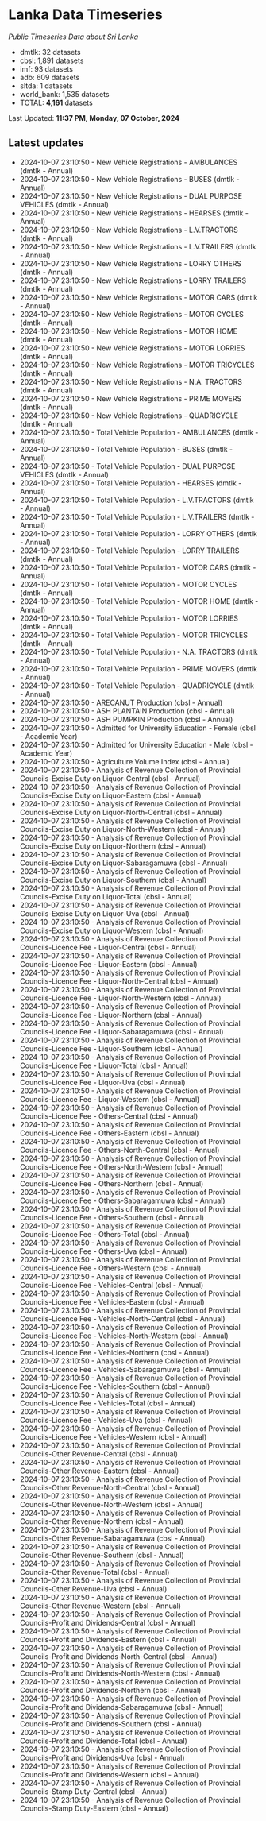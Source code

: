 # Lanka Data Timeseries
*Public Timeseries Data about Sri Lanka*

* dmtlk: 32 datasets
* cbsl: 1,891 datasets
* imf: 93 datasets
* adb: 609 datasets
* sltda: 1 datasets
* world_bank: 1,535 datasets
* TOTAL: **4,161** datasets

Last Updated: **11:37 PM, Monday, 07 October, 2024**

## Latest updates

* 2024-10-07 23:10:50 - New Vehicle Registrations - AMBULANCES (dmtlk - Annual)
* 2024-10-07 23:10:50 - New Vehicle Registrations - BUSES (dmtlk - Annual)
* 2024-10-07 23:10:50 - New Vehicle Registrations - DUAL PURPOSE VEHICLES (dmtlk - Annual)
* 2024-10-07 23:10:50 - New Vehicle Registrations - HEARSES (dmtlk - Annual)
* 2024-10-07 23:10:50 - New Vehicle Registrations - L.V.TRACTORS (dmtlk - Annual)
* 2024-10-07 23:10:50 - New Vehicle Registrations - L.V.TRAILERS (dmtlk - Annual)
* 2024-10-07 23:10:50 - New Vehicle Registrations - LORRY OTHERS (dmtlk - Annual)
* 2024-10-07 23:10:50 - New Vehicle Registrations - LORRY TRAILERS (dmtlk - Annual)
* 2024-10-07 23:10:50 - New Vehicle Registrations - MOTOR CARS (dmtlk - Annual)
* 2024-10-07 23:10:50 - New Vehicle Registrations - MOTOR CYCLES (dmtlk - Annual)
* 2024-10-07 23:10:50 - New Vehicle Registrations - MOTOR HOME (dmtlk - Annual)
* 2024-10-07 23:10:50 - New Vehicle Registrations - MOTOR LORRIES (dmtlk - Annual)
* 2024-10-07 23:10:50 - New Vehicle Registrations - MOTOR TRICYCLES (dmtlk - Annual)
* 2024-10-07 23:10:50 - New Vehicle Registrations - N.A. TRACTORS (dmtlk - Annual)
* 2024-10-07 23:10:50 - New Vehicle Registrations - PRIME MOVERS (dmtlk - Annual)
* 2024-10-07 23:10:50 - New Vehicle Registrations - QUADRICYCLE (dmtlk - Annual)
* 2024-10-07 23:10:50 - Total Vehicle Population - AMBULANCES (dmtlk - Annual)
* 2024-10-07 23:10:50 - Total Vehicle Population - BUSES (dmtlk - Annual)
* 2024-10-07 23:10:50 - Total Vehicle Population - DUAL PURPOSE VEHICLES (dmtlk - Annual)
* 2024-10-07 23:10:50 - Total Vehicle Population - HEARSES (dmtlk - Annual)
* 2024-10-07 23:10:50 - Total Vehicle Population - L.V.TRACTORS (dmtlk - Annual)
* 2024-10-07 23:10:50 - Total Vehicle Population - L.V.TRAILERS (dmtlk - Annual)
* 2024-10-07 23:10:50 - Total Vehicle Population - LORRY OTHERS (dmtlk - Annual)
* 2024-10-07 23:10:50 - Total Vehicle Population - LORRY TRAILERS (dmtlk - Annual)
* 2024-10-07 23:10:50 - Total Vehicle Population - MOTOR CARS (dmtlk - Annual)
* 2024-10-07 23:10:50 - Total Vehicle Population - MOTOR CYCLES (dmtlk - Annual)
* 2024-10-07 23:10:50 - Total Vehicle Population - MOTOR HOME (dmtlk - Annual)
* 2024-10-07 23:10:50 - Total Vehicle Population - MOTOR LORRIES (dmtlk - Annual)
* 2024-10-07 23:10:50 - Total Vehicle Population - MOTOR TRICYCLES (dmtlk - Annual)
* 2024-10-07 23:10:50 - Total Vehicle Population - N.A. TRACTORS (dmtlk - Annual)
* 2024-10-07 23:10:50 - Total Vehicle Population - PRIME MOVERS (dmtlk - Annual)
* 2024-10-07 23:10:50 - Total Vehicle Population - QUADRICYCLE (dmtlk - Annual)
* 2024-10-07 23:10:50 - ARECANUT Production (cbsl - Annual)
* 2024-10-07 23:10:50 - ASH PLANTAIN Production (cbsl - Annual)
* 2024-10-07 23:10:50 - ASH PUMPKIN Production (cbsl - Annual)
* 2024-10-07 23:10:50 - Admitted for University Education - Female (cbsl - Academic Year)
* 2024-10-07 23:10:50 - Admitted for University Education - Male (cbsl - Academic Year)
* 2024-10-07 23:10:50 - Agriculture Volume Index (cbsl - Annual)
* 2024-10-07 23:10:50 - Analysis of Revenue Collection of Provincial Councils-Excise Duty on Liquor-Central (cbsl - Annual)
* 2024-10-07 23:10:50 - Analysis of Revenue Collection of Provincial Councils-Excise Duty on Liquor-Eastern (cbsl - Annual)
* 2024-10-07 23:10:50 - Analysis of Revenue Collection of Provincial Councils-Excise Duty on Liquor-North-Central (cbsl - Annual)
* 2024-10-07 23:10:50 - Analysis of Revenue Collection of Provincial Councils-Excise Duty on Liquor-North-Western (cbsl - Annual)
* 2024-10-07 23:10:50 - Analysis of Revenue Collection of Provincial Councils-Excise Duty on Liquor-Northern (cbsl - Annual)
* 2024-10-07 23:10:50 - Analysis of Revenue Collection of Provincial Councils-Excise Duty on Liquor-Sabaragamuwa (cbsl - Annual)
* 2024-10-07 23:10:50 - Analysis of Revenue Collection of Provincial Councils-Excise Duty on Liquor-Southern (cbsl - Annual)
* 2024-10-07 23:10:50 - Analysis of Revenue Collection of Provincial Councils-Excise Duty on Liquor-Total (cbsl - Annual)
* 2024-10-07 23:10:50 - Analysis of Revenue Collection of Provincial Councils-Excise Duty on Liquor-Uva (cbsl - Annual)
* 2024-10-07 23:10:50 - Analysis of Revenue Collection of Provincial Councils-Excise Duty on Liquor-Western (cbsl - Annual)
* 2024-10-07 23:10:50 - Analysis of Revenue Collection of Provincial Councils-Licence Fee - Liquor-Central (cbsl - Annual)
* 2024-10-07 23:10:50 - Analysis of Revenue Collection of Provincial Councils-Licence Fee - Liquor-Eastern (cbsl - Annual)
* 2024-10-07 23:10:50 - Analysis of Revenue Collection of Provincial Councils-Licence Fee - Liquor-North-Central (cbsl - Annual)
* 2024-10-07 23:10:50 - Analysis of Revenue Collection of Provincial Councils-Licence Fee - Liquor-North-Western (cbsl - Annual)
* 2024-10-07 23:10:50 - Analysis of Revenue Collection of Provincial Councils-Licence Fee - Liquor-Northern (cbsl - Annual)
* 2024-10-07 23:10:50 - Analysis of Revenue Collection of Provincial Councils-Licence Fee - Liquor-Sabaragamuwa (cbsl - Annual)
* 2024-10-07 23:10:50 - Analysis of Revenue Collection of Provincial Councils-Licence Fee - Liquor-Southern (cbsl - Annual)
* 2024-10-07 23:10:50 - Analysis of Revenue Collection of Provincial Councils-Licence Fee - Liquor-Total (cbsl - Annual)
* 2024-10-07 23:10:50 - Analysis of Revenue Collection of Provincial Councils-Licence Fee - Liquor-Uva (cbsl - Annual)
* 2024-10-07 23:10:50 - Analysis of Revenue Collection of Provincial Councils-Licence Fee - Liquor-Western (cbsl - Annual)
* 2024-10-07 23:10:50 - Analysis of Revenue Collection of Provincial Councils-Licence Fee - Others-Central (cbsl - Annual)
* 2024-10-07 23:10:50 - Analysis of Revenue Collection of Provincial Councils-Licence Fee - Others-Eastern (cbsl - Annual)
* 2024-10-07 23:10:50 - Analysis of Revenue Collection of Provincial Councils-Licence Fee - Others-North-Central (cbsl - Annual)
* 2024-10-07 23:10:50 - Analysis of Revenue Collection of Provincial Councils-Licence Fee - Others-North-Western (cbsl - Annual)
* 2024-10-07 23:10:50 - Analysis of Revenue Collection of Provincial Councils-Licence Fee - Others-Northern (cbsl - Annual)
* 2024-10-07 23:10:50 - Analysis of Revenue Collection of Provincial Councils-Licence Fee - Others-Sabaragamuwa (cbsl - Annual)
* 2024-10-07 23:10:50 - Analysis of Revenue Collection of Provincial Councils-Licence Fee - Others-Southern (cbsl - Annual)
* 2024-10-07 23:10:50 - Analysis of Revenue Collection of Provincial Councils-Licence Fee - Others-Total (cbsl - Annual)
* 2024-10-07 23:10:50 - Analysis of Revenue Collection of Provincial Councils-Licence Fee - Others-Uva (cbsl - Annual)
* 2024-10-07 23:10:50 - Analysis of Revenue Collection of Provincial Councils-Licence Fee - Others-Western (cbsl - Annual)
* 2024-10-07 23:10:50 - Analysis of Revenue Collection of Provincial Councils-Licence Fee - Vehicles-Central (cbsl - Annual)
* 2024-10-07 23:10:50 - Analysis of Revenue Collection of Provincial Councils-Licence Fee - Vehicles-Eastern (cbsl - Annual)
* 2024-10-07 23:10:50 - Analysis of Revenue Collection of Provincial Councils-Licence Fee - Vehicles-North-Central (cbsl - Annual)
* 2024-10-07 23:10:50 - Analysis of Revenue Collection of Provincial Councils-Licence Fee - Vehicles-North-Western (cbsl - Annual)
* 2024-10-07 23:10:50 - Analysis of Revenue Collection of Provincial Councils-Licence Fee - Vehicles-Northern (cbsl - Annual)
* 2024-10-07 23:10:50 - Analysis of Revenue Collection of Provincial Councils-Licence Fee - Vehicles-Sabaragamuwa (cbsl - Annual)
* 2024-10-07 23:10:50 - Analysis of Revenue Collection of Provincial Councils-Licence Fee - Vehicles-Southern (cbsl - Annual)
* 2024-10-07 23:10:50 - Analysis of Revenue Collection of Provincial Councils-Licence Fee - Vehicles-Total (cbsl - Annual)
* 2024-10-07 23:10:50 - Analysis of Revenue Collection of Provincial Councils-Licence Fee - Vehicles-Uva (cbsl - Annual)
* 2024-10-07 23:10:50 - Analysis of Revenue Collection of Provincial Councils-Licence Fee - Vehicles-Western (cbsl - Annual)
* 2024-10-07 23:10:50 - Analysis of Revenue Collection of Provincial Councils-Other Revenue-Central (cbsl - Annual)
* 2024-10-07 23:10:50 - Analysis of Revenue Collection of Provincial Councils-Other Revenue-Eastern (cbsl - Annual)
* 2024-10-07 23:10:50 - Analysis of Revenue Collection of Provincial Councils-Other Revenue-North-Central (cbsl - Annual)
* 2024-10-07 23:10:50 - Analysis of Revenue Collection of Provincial Councils-Other Revenue-North-Western (cbsl - Annual)
* 2024-10-07 23:10:50 - Analysis of Revenue Collection of Provincial Councils-Other Revenue-Northern (cbsl - Annual)
* 2024-10-07 23:10:50 - Analysis of Revenue Collection of Provincial Councils-Other Revenue-Sabaragamuwa (cbsl - Annual)
* 2024-10-07 23:10:50 - Analysis of Revenue Collection of Provincial Councils-Other Revenue-Southern (cbsl - Annual)
* 2024-10-07 23:10:50 - Analysis of Revenue Collection of Provincial Councils-Other Revenue-Total (cbsl - Annual)
* 2024-10-07 23:10:50 - Analysis of Revenue Collection of Provincial Councils-Other Revenue-Uva (cbsl - Annual)
* 2024-10-07 23:10:50 - Analysis of Revenue Collection of Provincial Councils-Other Revenue-Western (cbsl - Annual)
* 2024-10-07 23:10:50 - Analysis of Revenue Collection of Provincial Councils-Profit and Dividends-Central (cbsl - Annual)
* 2024-10-07 23:10:50 - Analysis of Revenue Collection of Provincial Councils-Profit and Dividends-Eastern (cbsl - Annual)
* 2024-10-07 23:10:50 - Analysis of Revenue Collection of Provincial Councils-Profit and Dividends-North-Central (cbsl - Annual)
* 2024-10-07 23:10:50 - Analysis of Revenue Collection of Provincial Councils-Profit and Dividends-North-Western (cbsl - Annual)
* 2024-10-07 23:10:50 - Analysis of Revenue Collection of Provincial Councils-Profit and Dividends-Northern (cbsl - Annual)
* 2024-10-07 23:10:50 - Analysis of Revenue Collection of Provincial Councils-Profit and Dividends-Sabaragamuwa (cbsl - Annual)
* 2024-10-07 23:10:50 - Analysis of Revenue Collection of Provincial Councils-Profit and Dividends-Southern (cbsl - Annual)
* 2024-10-07 23:10:50 - Analysis of Revenue Collection of Provincial Councils-Profit and Dividends-Total (cbsl - Annual)
* 2024-10-07 23:10:50 - Analysis of Revenue Collection of Provincial Councils-Profit and Dividends-Uva (cbsl - Annual)
* 2024-10-07 23:10:50 - Analysis of Revenue Collection of Provincial Councils-Profit and Dividends-Western (cbsl - Annual)
* 2024-10-07 23:10:50 - Analysis of Revenue Collection of Provincial Councils-Stamp Duty-Central (cbsl - Annual)
* 2024-10-07 23:10:50 - Analysis of Revenue Collection of Provincial Councils-Stamp Duty-Eastern (cbsl - Annual)